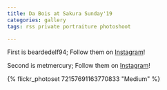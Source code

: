 ```yaml
---
title: Da Bois at Sakura Sunday'19
categories: gallery
tags: rss private portraiture photoshoot

---
```


First is beardedelf94; Follow them on [Instagram](https://www.instagram.com/beardedelf94)!

Second is metmercury; Follow them on [Instagram](https://www.instagram.com/metmercury)!

{% flickr_photoset 72157691163770833 "Medium" %}

